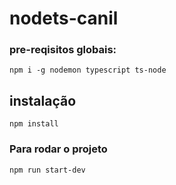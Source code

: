 # nodets-canil
### pre-reqisitos globais:
`npm i -g nodemon typescript ts-node`

## instalação 
`npm install`

### Para rodar o projeto 
`npm run start-dev`